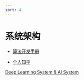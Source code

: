 ```yaml
---
sort: 4
---
```


# 系统架构

* [算法开发手册](https://kg-nlp.github.io/Algorithm-Project-Manual)

* [个人知乎](https://zhihu.com/people/zhangyj-n)



[Deep Learning System & AI System](https://github.com/chenzomi12/DeepLearningSystem)